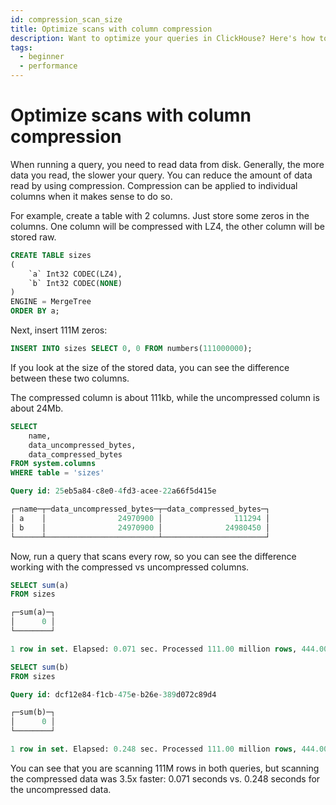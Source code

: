 ```yaml
---
id: compression_scan_size
title: Optimize scans with column compression
description: Want to optimize your queries in ClickHouse? Here's how to use column compression to speed up ClickHouse queries.
tags:
  - beginner
  - performance
---
```


# Optimize scans with column compression

When running a query, you need to read data from disk. Generally, the more data you read, the slower your query. You can reduce the amount of data read by using compression. Compression can be applied to individual columns when it makes sense to do so.

For example, create a table with 2 columns. Just store some zeros in the columns. One column will be compressed with LZ4, the other column will be stored raw.

```sql
CREATE TABLE sizes
(
    `a` Int32 CODEC(LZ4),
    `b` Int32 CODEC(NONE)
)
ENGINE = MergeTree
ORDER BY a;
```

Next, insert 111M zeros:

```sql
INSERT INTO sizes SELECT 0, 0 FROM numbers(111000000);
```

If you look at the size of the stored data, you can see the difference between these two columns.

The compressed column is about 111kb, while the uncompressed column is about 24Mb.

```sql
SELECT
    name,
    data_uncompressed_bytes,
    data_compressed_bytes
FROM system.columns
WHERE table = 'sizes'

Query id: 25eb5a84-c8e0-4fd3-acee-22a66f5d415e

┌─name─┬─data_uncompressed_bytes─┬─data_compressed_bytes─┐
│ a    │                24970900 │                111294 │
│ b    │                24970900 │              24980450 │
└──────┴─────────────────────────┴───────────────────────┘
```

Now, run a query that scans every row, so you can see the difference working with the compressed vs uncompressed columns. 

```sql
SELECT sum(a)
FROM sizes

┌─sum(a)─┐
│      0 │
└────────┘

1 row in set. Elapsed: 0.071 sec. Processed 111.00 million rows, 444.00 MB (1.55 billion rows/s., 6.22 GB/s.)

SELECT sum(b)
FROM sizes

Query id: dcf12e84-f1cb-475e-b26e-389d072c89d4

┌─sum(b)─┐
│      0 │
└────────┘

1 row in set. Elapsed: 0.248 sec. Processed 111.00 million rows, 444.00 MB (446.87 million rows/s., 1.79 GB/s.)
```

You can see that you are scanning 111M rows in both queries, but scanning the compressed data was 3.5x faster: 0.071 seconds vs. 0.248 seconds for the uncompressed data.